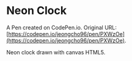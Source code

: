 # Neon Clock

A Pen created on CodePen.io. Original URL: [https://codepen.io/jeongcho96/pen/PXWzOe](https://codepen.io/jeongcho96/pen/PXWzOe).

Neon clock drawn with canvas HTML5.